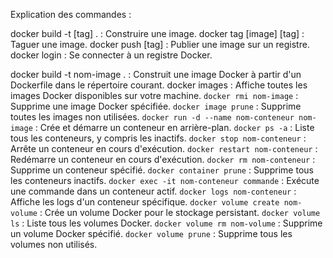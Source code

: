 Explication des commandes :

docker build -t [tag] . : Construire une image.
docker tag [image] [tag] : Taguer une image.
docker push [tag] : Publier une image sur un registre.
docker login : Se connecter à un registre Docker.


docker build -t nom-image . : Construit une image Docker à partir d'un Dockerfile dans le répertoire courant.
 docker images : Affiche toutes les images Docker disponibles sur votre machine.
 `docker rmi nom-image` : Supprime une image Docker spécifiée.
`docker image prune` : Supprime toutes les images non utilisées.
 `docker run -d --name nom-conteneur nom-image` : Crée et démarre un conteneur en arrière-plan.
 `docker ps -a` : Liste tous les conteneurs, y compris les inactifs.
 `docker stop nom-conteneur` : Arrête un conteneur en cours d'exécution.
`docker restart nom-conteneur` : Redémarre un conteneur en cours d'exécution.
 `docker rm nom-conteneur` : Supprime un conteneur spécifié.
 `docker container prune` : Supprime tous les conteneurs inactifs.
 `docker exec -it nom-conteneur commande` : Exécute une commande dans un conteneur actif.
 `docker logs nom-conteneur` : Affiche les logs d'un conteneur spécifique.
 `docker volume create nom-volume` : Crée un volume Docker pour le stockage persistant.
 `docker volume ls` : Liste tous les volumes Docker.
 `docker volume rm nom-volume` : Supprime un volume Docker spécifié.
 `docker volume prune` : Supprime tous les volumes non utilisés.

